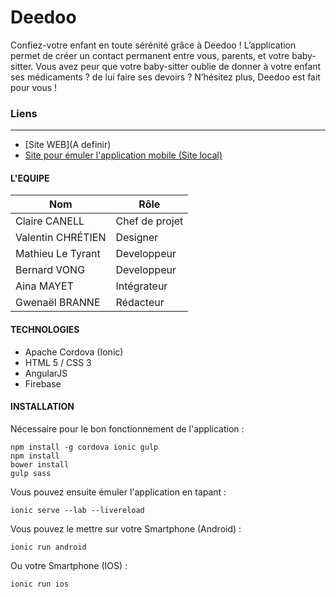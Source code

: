 Deedoo
==========

Confiez-votre enfant en toute sérénité grâce à Deedoo ! 
L’application permet de créer un contact permanent entre vous, parents, et votre baby-sitter.
Vous avez peur que votre baby-sitter oublie de donner à votre enfant ses médicaments ? de lui faire ses devoirs ? N’hésitez plus, Deedoo est fait pour vous !

### Liens
--------------------
* [Site WEB](A definir)
* [Site pour émuler l'application mobile (Site local)](http://deedoo.local:8100/ionic-lab)

#### L'EQUIPE
| Nom  |  Rôle|
| ------------- | ------------- |
| Claire CANELL  | Chef de projet  |
| Valentin CHRÉTIEN  | Designer  |
| Mathieu Le Tyrant  | Developpeur  |
| Bernard VONG  | Developpeur  |
| Aina MAYET  | Intégrateur  |
| Gwenaël BRANNE  | Rédacteur  |

#### TECHNOLOGIES
* Apache Cordova (Ionic)
* HTML 5 / CSS 3
* AngularJS
* Firebase

#### INSTALLATION

Nécessaire pour le bon fonctionnement de l'application :
```shell
npm install -g cordova ionic gulp
npm install
bower install
gulp sass
```
Vous pouvez ensuite émuler l'application en tapant :
```shell
ionic serve --lab --livereload
```

Vous pouvez le mettre sur votre Smartphone (Android) :
```shell
ionic run android
```
Ou votre Smartphone (IOS) :
```shell
ionic run ios
```
